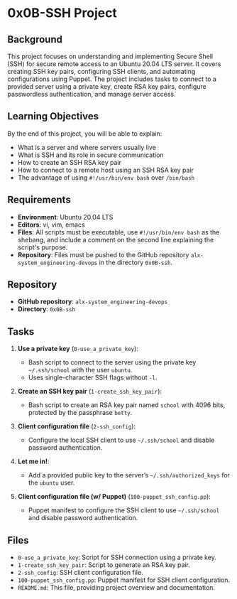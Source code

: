 # 0x0B-SSH Project

## Background
This project focuses on understanding and implementing Secure Shell (SSH) for secure remote access to an Ubuntu 20.04 LTS server. It covers creating SSH key pairs, configuring SSH clients, and automating configurations using Puppet. The project includes tasks to connect to a provided server using a private key, create RSA key pairs, configure passwordless authentication, and manage server access.

## Learning Objectives
By the end of this project, you will be able to explain:
- What is a server and where servers usually live
- What is SSH and its role in secure communication
- How to create an SSH RSA key pair
- How to connect to a remote host using an SSH RSA key pair
- The advantage of using `#!/usr/bin/env bash` over `/bin/bash`

## Requirements
- **Environment**: Ubuntu 20.04 LTS
- **Editors**: vi, vim, emacs
- **Files**: All scripts must be executable, use `#!/usr/bin/env bash` as the shebang, and include a comment on the second line explaining the script's purpose.
- **Repository**: Files must be pushed to the GitHub repository `alx-system_engineering-devops` in the directory `0x0B-ssh`.

## Repository
- **GitHub repository**: `alx-system_engineering-devops`
- **Directory**: `0x0B-ssh`

## Tasks
1. **Use a private key** (`0-use_a_private_key`):
   - Bash script to connect to the server using the private key `~/.ssh/school` with the user `ubuntu`.
   - Uses single-character SSH flags without `-l`.

2. **Create an SSH key pair** (`1-create_ssh_key_pair`):
   - Bash script to create an RSA key pair named `school` with 4096 bits, protected by the passphrase `betty`.

3. **Client configuration file** (`2-ssh_config`):
   - Configure the local SSH client to use `~/.ssh/school` and disable password authentication.

4. **Let me in!**:
   - Add a provided public key to the server’s `~/.ssh/authorized_keys` for the `ubuntu` user.

5. **Client configuration file (w/ Puppet)** (`100-puppet_ssh_config.pp`):
   - Puppet manifest to configure the SSH client to use `~/.ssh/school` and disable password authentication.

## Files
- `0-use_a_private_key`: Script for SSH connection using a private key.
- `1-create_ssh_key_pair`: Script to generate an RSA key pair.
- `2-ssh_config`: SSH client configuration file.
- `100-puppet_ssh_config.pp`: Puppet manifest for SSH client configuration.
- `README.md`: This file, providing project overview and documentation.
